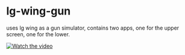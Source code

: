 # lg-wing-gun
uses lg wing as a gun simulator, contains two apps, one for the upper screen, one for the lower. 


[![Watch the video](https://img.youtube.com/vi/FPM7FFClHMM/0.jpg)](https://youtu.be/FPM7FFClHMM)
